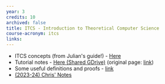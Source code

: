 ```yaml
---
year: 3
credits: 10
archived: false
title: ITCS - Introduction to Theoretical Computer Science
course-acronym: itcs
links:
---
```


- ITCS concepts (from Julian's guide!) - [Here](/drive?next=1cbOe1QqKVX-YldZAd5CrjyK91ktZSRDu06tNYpmW0XQ)
- Tutorial notes - [Here (Shared GDrive)](/drive?next=0B2AAOQQZ_8BxNGJTemM1UEljMGM) (original page: [link](https://homepages.inf.ed.ac.uk/jcb/itcs-tutorial-notes/))
- Some useful definitions and proofs - [link](/drive?next=1WZcgNYWL9qApP3Fv6N_XTvHq2FlJU_ED6nWi09-Hna4)
- [(2023-24) Chris' Notes](https://drive.google.com/file/d/1Rcl-OMuhbn76EZNY-7ZpswI7yfHTRdLW/view?usp=drive_link)
